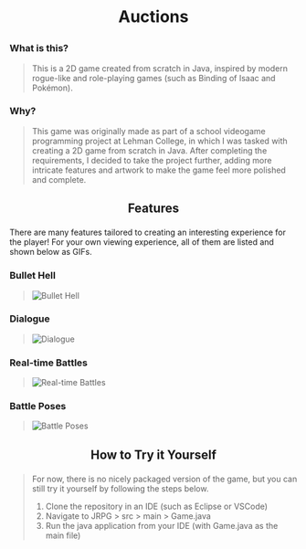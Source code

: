 # <p align="center">Auctions</p>

### What is this?
> This is a 2D game created from scratch in Java, inspired by modern rogue-like and role-playing games (such as Binding of Isaac and Pokémon).

### Why?
> This game was originally made as part of a school videogame programming project at Lehman College, in which I was tasked with creating a 2D game from scratch in Java.
> After completing the requirements, I decided to take the project further, adding more intricate features and artwork to make the game feel more polished and complete.

## <p align="center">Features</p>
There are many features tailored to creating an interesting experience for the player! For your own viewing experience, all of them are listed and shown below as GIFs.

### Bullet Hell
> ![Bullet Hell](placeholder)

### Dialogue
> ![Dialogue](placeholder)

### Real-time Battles
> ![Real-time Battles](https://github.com/user-attachments/assets/c2745a4e-a885-4986-900d-3028bdb7f3d0)

### Battle Poses
> ![Battle Poses](https://github.com/user-attachments/assets/f534d849-13aa-4dcb-85e1-7ed3b9dec034)

## <p align="center">How to Try it Yourself</p>
> For now, there is no nicely packaged version of the game, but you can still try it yourself by following the steps below.
> 1. Clone the repository in an IDE (such as Eclipse or VSCode)
> 2. Navigate to JRPG > src > main > Game.java
> 3. Run the java application from your IDE (with Game.java as the main file)

